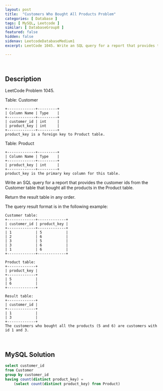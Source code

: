 ```yaml
---
layout: post
title:  "Customers Who Bought All Products Problem"
categories: [ Database ]
tags: [ MySQL, Leetcode ]
similar: [ DatabaseGroup8 ]
featured: false
hidden: false
sidenav: LeetcodeDatabaseMedium1
excerpt: LeetCode 1045. Write an SQL query for a report that provides the customer ids from the Customer table that bought all the products in the Product table.

---
```


<br />

## Description

LeetCode Problem 1045. 

Table: Customer

```
+-------------+---------+
| Column Name | Type    |
+-------------+---------+
| customer_id | int     |
| product_key | int     |
+-------------+---------+
product_key is a foreign key to Product table.
```

Table: Product

```
+-------------+---------+
| Column Name | Type    |
+-------------+---------+
| product_key | int     |
+-------------+---------+
product_key is the primary key column for this table.
```

Write an SQL query for a report that provides the customer ids from the Customer table that bought all the products in the Product table.

Return the result table in any order.

The query result format is in the following example:
 
```
Customer table:
+-------------+-------------+
| customer_id | product_key |
+-------------+-------------+
| 1           | 5           |
| 2           | 6           |
| 3           | 5           |
| 3           | 6           |
| 1           | 6           |
+-------------+-------------+

Product table:
+-------------+
| product_key |
+-------------+
| 5           |
| 6           |
+-------------+

Result table:
+-------------+
| customer_id |
+-------------+
| 1           |
| 3           |
+-------------+
The customers who bought all the products (5 and 6) are customers with id 1 and 3.
```

<br />

## MySQL Solution


```sql
select customer_id
from Customer
group by customer_id
having count(distinct product_key) = 
    (select count(distinct product_key) from Product)
```
